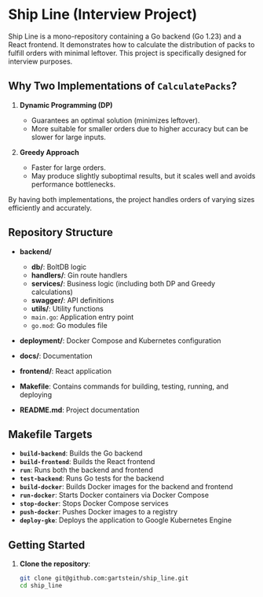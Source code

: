 # Ship Line (Interview Project)

Ship Line is a mono-repository containing a Go backend (Go 1.23) and a React frontend. It demonstrates how to calculate the distribution of packs to fulfill orders with minimal leftover. This project is specifically designed for interview purposes.

## Why Two Implementations of `CalculatePacks`?

1. **Dynamic Programming (DP)**
    - Guarantees an optimal solution (minimizes leftover).
    - More suitable for smaller orders due to higher accuracy but can be slower for large inputs.

2. **Greedy Approach**
    - Faster for large orders.
    - May produce slightly suboptimal results, but it scales well and avoids performance bottlenecks.

By having both implementations, the project handles orders of varying sizes efficiently and accurately.

## Repository Structure

- **backend/**
    - **db/**: BoltDB logic
    - **handlers/**: Gin route handlers
    - **services/**: Business logic (including both DP and Greedy calculations)
    - **swagger/**: API definitions
    - **utils/**: Utility functions
    - `main.go`: Application entry point
    - `go.mod`: Go modules file

- **deployment/**: Docker Compose and Kubernetes configuration
- **docs/**: Documentation
- **frontend/**: React application
- **Makefile**: Contains commands for building, testing, running, and deploying
- **README.md**: Project documentation

## Makefile Targets

- **`build-backend`**: Builds the Go backend
- **`build-frontend`**: Builds the React frontend
- **`run`**: Runs both the backend and frontend
- **`test-backend`**: Runs Go tests for the backend
- **`build-docker`**: Builds Docker images for the backend and frontend
- **`run-docker`**: Starts Docker containers via Docker Compose
- **`stop-docker`**: Stops Docker Compose services
- **`push-docker`**: Pushes Docker images to a registry
- **`deploy-gke`**: Deploys the application to Google Kubernetes Engine

## Getting Started

1. **Clone the repository**:
   ```bash
   git clone git@github.com:gartstein/ship_line.git
   cd ship_line